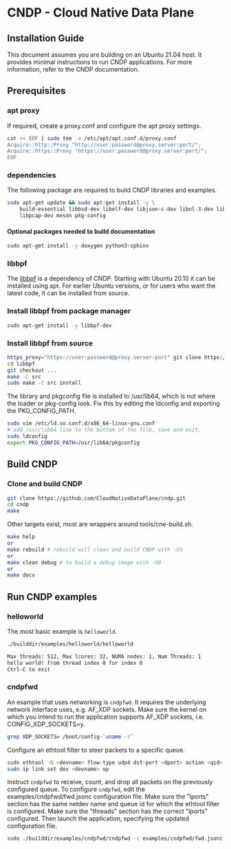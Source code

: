 # CNDP - Cloud Native Data Plane

## Installation Guide

This document assumes you are building on an Ubuntu 21.04 host. It provides minimal
instructions to run CNDP applications. For more information, refer to the CNDP documentation.

## Prerequisites

### apt proxy

If required, create a proxy.conf and configure the apt proxy settings.

```bash
cat << EOF | sudo tee -a /etc/apt/apt.conf.d/proxy.conf
Acquire::http::Proxy "http://user:password@proxy.server:port/";
Acquire::https::Proxy "https://user:password@proxy.server:port/";
EOF
```

### dependencies

The following package are required to build CNDP libraries and examples.

```bash
sudo apt-get update && sudo apt-get install -y \
    build-essential libbsd-dev libelf-dev libjson-c-dev libnl-3-dev libnl-cli-3-dev libnuma-dev \
    libpcap-dev meson pkg-config
```

#### Optional packages needed to build documentation

```bash
sudo apt-get install -y doxygen python3-sphinx
```

### libbpf

The [libbpf](https://github.com/libbpf/libbpf) is a dependency of CNDP. Starting with Ubuntu 20.10
it can be installed using apt. For earlier Ubuntu versions, or for users who want the latest code,
it can be installed from source.

### Install libbpf from package manager

```bash
sudo apt-get install -y libbpf-dev
```

### Install libbpf from source

```bash
https_proxy="https://user:password@proxy.server:port" git clone https://github.com/libbpf/libbpf.git
cd libbpf
git checkout ...
make -C src
sudo make -C src install
```

The library and pkgconfig file is installed to /usr/lib64, which is not where the loader or
pkg-config look. Fix this by editing the ldconfig and exporting the PKG_CONFIG_PATH.

```bash
sudo vim /etc/ld.so.conf.d/x86_64-linux-gnu.conf
# add /usr/lib64 line to the bottom of the file, save and exit.
sudo ldconfig
export PKG_CONFIG_PATH=/usr/lib64/pkgconfig
```

## Build CNDP

### Clone and build CNDP

```bash
git clone https://github.com/CloudNativeDataPlane/cndp.git
cd cndp
make
```

Other targets exist, most are wrappers around tools/cne-build.sh.

```bash
make help
or
make rebuild # rebuild will clean and build CNDP with -O3
or
make clean debug # to build a debug image with -O0
or
make docs
```

## Run CNDP examples

### helloworld

The most basic example is `helloworld`.

```bash
./builddir/examples/helloworld/helloworld

Max threads: 512, Max lcores: 32, NUMA nodes: 1, Num Threads: 1
hello world! from thread index 0 for index 0
Ctrl-C to exit
```

### cndpfwd

An example that uses networking is `cndpfwd`. It requires the underlying network interface
uses, e.g. AF_XDP sockets. Make sure the kernel on which you intend to run the application
supports AF_XDP sockets, i.e. CONFIG_XDP_SOCKETS=y.

```bash
grep XDP_SOCKETS= /boot/config-`uname -r`
```

Configure an ethtool filter to steer packets to a specific queue.

```bash
sudo ethtool -N <devname> flow-type udp4 dst-port <dport> action <qid>
sudo ip link set dev <devname> up
```

Instruct `cndpfwd` to receive, count, and drop all packets on the previously configured
queue. To configure `cndpfwd`, edit the examples/cndpfwd/fwd.jsonc configuration file. Make
sure the "lports" section has the same netdev name and queue id for which the ethtool filter
is configured. Make sure the "threads" section has the correct "lports" configured. Then
launch the application, specifying the updated configuration file.

```bash
sudo ./builddir/examples/cndpfwd/cndpfwd -c examples/cndpfwd/fwd.jsonc drop
```

